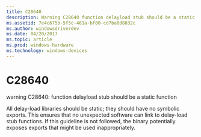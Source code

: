 ```yaml
---
title: C28640
description: Warning C28640 function delayload stub should be a static function.
ms.assetid: 7e4c675b-5f5c-461a-bf80-cd7ba0d8832c
ms.author: windowsdriverdev
ms.date: 04/20/2017
ms.topic: article
ms.prod: windows-hardware
ms.technology: windows-devices
---
```


# C28640


warning C28640: function delayload stub should be a static function

All delay-load libraries should be static; they should have no symbolic exports. This ensures that no unexpected software can link to delay-load stub functions. If this guideline is not followed, the binary potentially exposes exports that might be used inappropriately.

 

 





